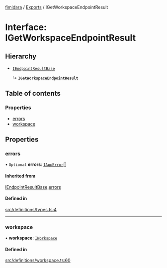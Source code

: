 [fimidara](../README.md) / [Exports](../modules.md) / IGetWorkspaceEndpointResult

# Interface: IGetWorkspaceEndpointResult

## Hierarchy

- [`IEndpointResultBase`](IEndpointResultBase.md)

  ↳ **`IGetWorkspaceEndpointResult`**

## Table of contents

### Properties

- [errors](IGetWorkspaceEndpointResult.md#errors)
- [workspace](IGetWorkspaceEndpointResult.md#workspace)

## Properties

### errors

• `Optional` **errors**: [`IAppError`](IAppError.md)[]

#### Inherited from

[IEndpointResultBase](IEndpointResultBase.md).[errors](IEndpointResultBase.md#errors)

#### Defined in

[src/definitions/types.ts:4](https://github.com/softkave/files-js/blob/852341e/src/definitions/types.ts#L4)

___

### workspace

• **workspace**: [`IWorkspace`](IWorkspace.md)

#### Defined in

[src/definitions/workspace.ts:60](https://github.com/softkave/files-js/blob/852341e/src/definitions/workspace.ts#L60)
